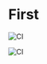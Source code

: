 # First

![CI](https://github.com/DnD-developer/first/actions/workflows/deploy.yml/badge.svg?branch=master)

![CI](https://github.com/DnD-developer/first/actions/workflows/build.yml/badge.svg?branch=dev)
